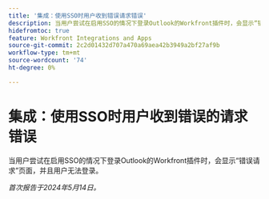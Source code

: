 ```yaml
---
title: '集成：使用SSO时用户收到错误请求错误'
description: 当用户尝试在启用SSO的情况下登录Outlook的Workfront插件时，会显示“错误请求”页面，并且用户无法登录。
hidefromtoc: true
feature: Workfront Integrations and Apps
source-git-commit: 2c2d01432d707a470a69aea42b3949a2bf27af9b
workflow-type: tm+mt
source-wordcount: '74'
ht-degree: 0%

---
```



# 集成：使用SSO时用户收到错误的请求错误

当用户尝试在启用SSO的情况下登录Outlook的Workfront插件时，会显示“错误请求”页面，并且用户无法登录。

_首次报告于2024年5月14日。_